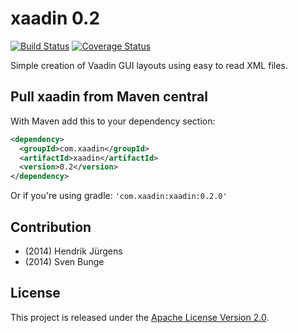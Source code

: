 xaadin 0.2
==========

[![Build Status](https://api.travis-ci.org/xaadin/xaadin.svg)](https://travis-ci.org/xaadin/xaadin)
[![Coverage Status](https://coveralls.io/repos/xaadin/xaadin/badge.svg)](https://coveralls.io/r/xaadin/xaadin)

Simple creation of Vaadin GUI layouts using easy to read XML files.

## Pull xaadin from Maven central

With Maven add this to your dependency section:
```xml
<dependency>
  <groupId>com.xaadin</groupId>
  <artifactId>xaadin</artifactId>
  <version>0.2</version>
</dependency>
```

Or if you're using gradle:
`'com.xaadin:xaadin:0.2.0'`

## Contribution
- (2014) Hendrik Jürgens
- (2014) Sven Bunge

## License
This project is released under the [Apache License Version 2.0](LICENSE).
